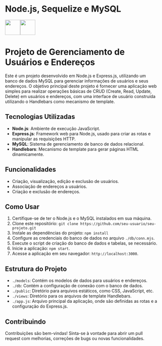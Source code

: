 # Node.js, Sequelize e MySQL

<img height="50em" src="https://cdn.jsdelivr.net/gh/devicons/devicon@latest/icons/nodejs/nodejs-original-wordmark.svg"/><img height="50em" src="https://cdn.jsdelivr.net/gh/devicons/devicon@latest/icons/mysql/mysql-original-wordmark.svg"/>

# Projeto de Gerenciamento de Usuários e Endereços

Este é um projeto desenvolvido em Node.js e Express.js, utilizando um banco de dados MySQL para gerenciar informações de usuários e seus endereços. O objetivo principal deste projeto é fornecer uma aplicação web simples para realizar operações básicas de CRUD (Create, Read, Update, Delete) em usuários e endereços, com uma interface de usuário construída utilizando o Handlebars como mecanismo de template.

## Tecnologias Utilizadas

- **Node.js**: Ambiente de execução JavaScript.
- **Express.js**: Framework web para Node.js, usado para criar as rotas e manipular as requisições HTTP.
- **MySQL**: Sistema de gerenciamento de banco de dados relacional.
- **Handlebars**: Mecanismo de template para gerar páginas HTML dinamicamente.

## Funcionalidades

- Criação, visualização, edição e exclusão de usuários.
- Associação de endereços a usuários.
- Criação e exclusão de endereços.

## Como Usar

1. Certifique-se de ter o Node.js e o MySQL instalados em sua máquina.
2. Clone este repositório: `git clone https://github.com/seu-usuario/seu-projeto.git`
3. Instale as dependências do projeto: `npm install`
4. Configure as credenciais do banco de dados no arquivo `./db/conn.mjs`.
5. Execute o script de criação do banco de dados e tabelas, se necessário.
6. Inicie a aplicação: `npm start`.
7. Acesse a aplicação em seu navegador: `http://localhost:3000`.

## Estrutura do Projeto

- `./models`: Contém os modelos de dados para usuários e endereços.
- `./db`: Contém a configuração de conexão com o banco de dados.
- `./public`: Diretório para arquivos estáticos, como CSS, JavaScript, etc.
- `./views`: Diretório para os arquivos de template Handlebars.
- `./app.js`: Arquivo principal da aplicação, onde são definidas as rotas e a configuração do Express.js.

## Contribuindo

Contribuições são bem-vindas! Sinta-se à vontade para abrir um pull request com melhorias, correções de bugs ou novas funcionalidades.

